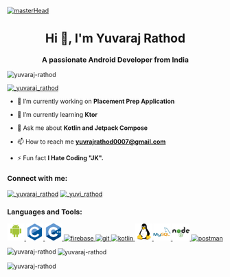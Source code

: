 [![masterHead](https://user-images.githubusercontent.com/74038190/215768208-3bf3dda8-eeea-40ee-a58b-f5ac529685bf.gif)](https://Yuvaraj-Rathod.io)
<h1 align="center">Hi 👋, I'm Yuvaraj Rathod</h1>
<h3 align="center">A passionate Android Developer from India</h3>

<p align="left"> <img src="https://komarev.com/ghpvc/?username=yuvaraj-rathod&label=Profile%20views&color=0e75b6&style=flat" alt="yuvaraj-rathod" /> </p>

<p align="left"> <a href="https://twitter.com/_yuvaraj_rathod" target="blank"><img src="https://img.shields.io/twitter/follow/_yuvaraj_rathod?logo=twitter&style=for-the-badge" alt="_yuvaraj_rathod" /></a> </p>

- 🔭 I’m currently working on **Placement Prep Application**

- 🌱 I’m currently learning **Ktor**

- 💬 Ask me about **Kotlin and Jetpack Compose**

- 📫 How to reach me **yuvrajrathod0007@gmail.com**

- ⚡ Fun fact **I Hate Coding "JK".**
<h3 align="left">Connect with me:</h3>
<p align="left">
<a href="https://twitter.com/_yuvaraj_rathod" target="blank"><img align="center" src="https://raw.githubusercontent.com/rahuldkjain/github-profile-readme-generator/master/src/images/icons/Social/twitter.svg" alt="_yuvaraj_rathod" height="30" width="40" /></a>
<a href="https://instagram.com/_yuvi_rathod" target="blank"><img align="center" src="https://raw.githubusercontent.com/rahuldkjain/github-profile-readme-generator/master/src/images/icons/Social/instagram.svg" alt="_yuvi_rathod" height="30" width="40" /></a>
</p>

<h3 align="left">Languages and Tools:</h3>
<p align="left"> <a href="https://developer.android.com" target="_blank" rel="noreferrer"> <img src="https://raw.githubusercontent.com/devicons/devicon/master/icons/android/android-original-wordmark.svg" alt="android" width="40" height="40"/> </a> <a href="https://www.cprogramming.com/" target="_blank" rel="noreferrer"> <img src="https://raw.githubusercontent.com/devicons/devicon/master/icons/c/c-original.svg" alt="c" width="40" height="40"/> </a> <a href="https://www.w3schools.com/cpp/" target="_blank" rel="noreferrer"> <img src="https://raw.githubusercontent.com/devicons/devicon/master/icons/cplusplus/cplusplus-original.svg" alt="cplusplus" width="40" height="40"/> </a> <a href="https://firebase.google.com/" target="_blank" rel="noreferrer"> <img src="https://www.vectorlogo.zone/logos/firebase/firebase-icon.svg" alt="firebase" width="40" height="40"/> </a> <a href="https://git-scm.com/" target="_blank" rel="noreferrer"> <img src="https://www.vectorlogo.zone/logos/git-scm/git-scm-icon.svg" alt="git" width="40" height="40"/> </a> <a href="https://kotlinlang.org" target="_blank" rel="noreferrer"> <img src="https://www.vectorlogo.zone/logos/kotlinlang/kotlinlang-icon.svg" alt="kotlin" width="40" height="40"/> </a> <a href="https://www.linux.org/" target="_blank" rel="noreferrer"> <img src="https://raw.githubusercontent.com/devicons/devicon/master/icons/linux/linux-original.svg" alt="linux" width="40" height="40"/> </a> <a href="https://www.mysql.com/" target="_blank" rel="noreferrer"> <img src="https://raw.githubusercontent.com/devicons/devicon/master/icons/mysql/mysql-original-wordmark.svg" alt="mysql" width="40" height="40"/> </a> <a href="https://nodejs.org" target="_blank" rel="noreferrer"> <img src="https://raw.githubusercontent.com/devicons/devicon/master/icons/nodejs/nodejs-original-wordmark.svg" alt="nodejs" width="40" height="40"/> </a> <a href="https://postman.com" target="_blank" rel="noreferrer"> <img src="https://www.vectorlogo.zone/logos/getpostman/getpostman-icon.svg" alt="postman" width="40" height="40"/> </a> </p>

<p><img align="left" src="https://github-readme-stats.vercel.app/api/top-langs?username=yuvaraj-rathod&show_icons=true&locale=en&layout=compact" alt="yuvaraj-rathod" /></p>

<p>&nbsp;<img align="center" src="https://github-readme-stats.vercel.app/api?username=yuvaraj-rathod&show_icons=true&locale=en" alt="yuvaraj-rathod" /></p>

<p><img align="center" src="https://github-readme-streak-stats.herokuapp.com/?user=yuvaraj-rathod&" alt="yuvaraj-rathod" /></p>
